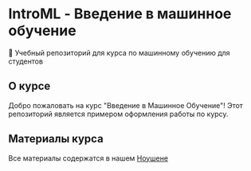 # IntroML - Введение в машинное обучение

🤖 Учебный репозиторий для курса по машинному обучению для студентов

## О курсе

Добро пожаловать на курс "Введение в Машинное Обучение"! Этот репозиторий является примером оформления работы по курсу.

## Материалы курса
Все материалы содержатся в нашем [Ноушене](https://www.notion.so/26a587986dc88096baa6ca929e7a1926?v=26a587986dc8802b988b000cae2fabec)

